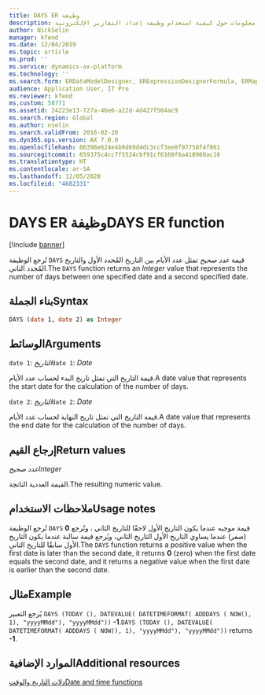 ```yaml
---
title: DAYS ER وظيفة
description: يوفر هذا الموضوع معلومات حول كيفية استخدام وظيفة إعداد التقارير الإلكترونية DAYS (ER).
author: NickSelin
manager: kfend
ms.date: 12/04/2019
ms.topic: article
ms.prod: ''
ms.service: dynamics-ax-platform
ms.technology: ''
ms.search.form: ERDataModelDesigner, ERExpressionDesignerFormula, ERMappedFormatDesigner, ERModelMappingDesigner
audience: Application User, IT Pro
ms.reviewer: kfend
ms.custom: 58771
ms.assetid: 24223e13-727a-4be6-a22d-4d427f504ac9
ms.search.region: Global
ms.author: nselin
ms.search.validFrom: 2016-02-28
ms.dyn365.ops.version: AX 7.0.0
ms.openlocfilehash: 66398e624e4b9d69d4dc3ccf3ee8f97758f4f861
ms.sourcegitcommit: 659375c4cc7f5524cbf91cf6160f6a410960ac16
ms.translationtype: HT
ms.contentlocale: ar-SA
ms.lasthandoff: 12/05/2020
ms.locfileid: "4682331"
---
```

# <a name="days-er-function"></a><span data-ttu-id="e118d-103">DAYS ER وظيفة</span><span class="sxs-lookup"><span data-stu-id="e118d-103">DAYS ER function</span></span>

[!include [banner](../includes/banner.md)]

<span data-ttu-id="e118d-104">تُرجع الوظيفة `DAYS` قيمة *عدد صحيح* تمثل عدد الأيام بين التاريخ المُحدد الأول والتاريخ المُحدد الثاني.</span><span class="sxs-lookup"><span data-stu-id="e118d-104">The `DAYS` function returns an *Integer* value that represents the number of days between one specified date and a second specified date.</span></span>

## <a name="syntax"></a><span data-ttu-id="e118d-105">بناء الجملة</span><span class="sxs-lookup"><span data-stu-id="e118d-105">Syntax</span></span>

```vb
DAYS (date 1, date 2) as Integer
```

## <a name="arguments"></a><span data-ttu-id="e118d-106">الوسائط</span><span class="sxs-lookup"><span data-stu-id="e118d-106">Arguments</span></span>

<span data-ttu-id="e118d-107">`date 1`: *التاريخ*</span><span class="sxs-lookup"><span data-stu-id="e118d-107">`date 1`: *Date*</span></span>

<span data-ttu-id="e118d-108">قيمة التاريخ التي تمثل تاريخ البدء لحساب عدد الأيام.</span><span class="sxs-lookup"><span data-stu-id="e118d-108">A date value that represents the start date for the calculation of the number of days.</span></span>

<span data-ttu-id="e118d-109">`date 2`: *التاريخ*</span><span class="sxs-lookup"><span data-stu-id="e118d-109">`date 2`: *Date*</span></span>

<span data-ttu-id="e118d-110">قيمة التاريخ التي تمثل تاريخ النهاية لحساب عدد الأيام.</span><span class="sxs-lookup"><span data-stu-id="e118d-110">A date value that represents the end date for the calculation of the number of days.</span></span>

## <a name="return-values"></a><span data-ttu-id="e118d-111">إرجاع القيم</span><span class="sxs-lookup"><span data-stu-id="e118d-111">Return values</span></span>

<span data-ttu-id="e118d-112">*عدد صحيح*</span><span class="sxs-lookup"><span data-stu-id="e118d-112">*Integer*</span></span>

<span data-ttu-id="e118d-113">القيمة العددية الناتجة.</span><span class="sxs-lookup"><span data-stu-id="e118d-113">The resulting numeric value.</span></span>

## <a name="usage-notes"></a><span data-ttu-id="e118d-114">ملاحظات الاستخدام</span><span class="sxs-lookup"><span data-stu-id="e118d-114">Usage notes</span></span>

<span data-ttu-id="e118d-115">تُرجع الوظيفة `DAYS` قيمة موجبه عندما يكون التاريخ الأول لاحقًا للتاريخ الثاني ، وتُرجع **0** (صفر) عندما يساوي التاريخ الأول التاريخ الثاني، ويُرجع قيمة سالبة عندما يكون التاريخ الأول سابقًا للتاريخ الثاني.</span><span class="sxs-lookup"><span data-stu-id="e118d-115">The `DAYS` function returns a positive value when the first date is later than the second date, it returns **0** (zero) when the first date equals the second date, and it returns a negative value when the first date is earlier than the second date.</span></span>

## <a name="example"></a><span data-ttu-id="e118d-116">مثال</span><span class="sxs-lookup"><span data-stu-id="e118d-116">Example</span></span>

<span data-ttu-id="e118d-117">يُرجع التعبير `DAYS (TODAY (), DATEVALUE( DATETIMEFORMAT( ADDDAYS ( NOW(), 1), "yyyyMMdd"), "yyyyMMdd"))` **-1**.</span><span class="sxs-lookup"><span data-stu-id="e118d-117">`DAYS (TODAY (), DATEVALUE( DATETIMEFORMAT( ADDDAYS ( NOW(), 1), "yyyyMMdd"), "yyyyMMdd"))` returns **-1**.</span></span>

## <a name="additional-resources"></a><span data-ttu-id="e118d-118">الموارد الإضافية</span><span class="sxs-lookup"><span data-stu-id="e118d-118">Additional resources</span></span>

[<span data-ttu-id="e118d-119">دلات التاريخ والوقت</span><span class="sxs-lookup"><span data-stu-id="e118d-119">Date and time functions</span></span>](er-functions-category-datetime.md)
